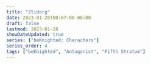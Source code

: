 ```yaml
---
title: "Ztidorg"
date: 2023-01-26T00:07:00-08:00
draft: false
lastmod: 2023-01-28
showDateUpdated: true
series: ["beKnighted: Characters"]
series_order: 4
tags: ["beKnighted", "Antagonist", "Fifth Stratum"]
---
```


